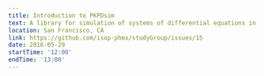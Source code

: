 ```yaml
---
title: Introduction to PKPDsim
text: A library for simulation of systems of differential equations in the pharmacometric setting
location: San Francisco, CA
link: https://github.com/isop-phmx/studyGroup/issues/15
date: 2016-05-29
startTime: '12:00'
endTime: '13:00'
---
```

